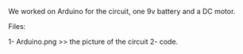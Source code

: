 We worked on Arduino for the circuit, one 9v battery and a DC motor.

Files:

1- Arduino.png >> the picture of the circuit
2- code.
